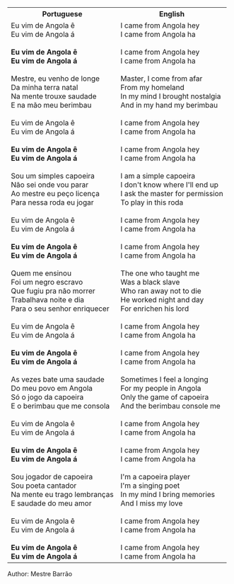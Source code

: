 <table class="capoeira-table">
    <tr class="header-row">
        <th>Portuguese</th>
        <th>English</th>
    </tr>
    <tr>
        <td>
            Eu vim de Angola ê<br>
            Eu vim de Angola á<br>
            <br>
            <strong>Eu vim de Angola ê<br>
            Eu vim de Angola á</strong><br>
            <br>
            Mestre, eu venho de longe<br>
            Da minha terra natal<br>
            Na mente trouxe saudade<br>
            E na mão meu berimbau<br>
            <br>
            Eu vim de Angola ê<br>
            Eu vim de Angola á<br>
            <br>
            <strong>Eu vim de Angola ê<br>
            Eu vim de Angola á</strong><br>
            <br>
            Sou um simples capoeira<br>
            Não sei onde vou parar<br>
            Ao mestre eu peço licença<br>
            Para nessa roda eu jogar<br>
            <br>
            Eu vim de Angola ê<br>
            Eu vim de Angola á<br>
            <br>
            <strong>Eu vim de Angola ê<br>
            Eu vim de Angola á</strong><br>
            <br>
            Quem me ensinou<br>
            Foi um negro escravo<br>
            Que fugiu pra não morrer<br>
            Trabalhava noite e dia<br>
            Para o seu senhor enriquecer<br>
            <br>
            Eu vim de Angola ê<br>
            Eu vim de Angola á<br>
            <br>
            <strong>Eu vim de Angola ê<br>
            Eu vim de Angola á</strong><br>
            <br>
            As vezes bate uma saudade<br>
            Do meu povo em Angola<br>
            Só o jogo da capoeira<br>
            E o berimbau que me consola<br>
            <br>
            Eu vim de Angola ê<br>
            Eu vim de Angola á<br>
            <br>
            <strong>Eu vim de Angola ê<br>
            Eu vim de Angola á</strong><br>
            <br>
            Sou jogador de capoeira<br>
            Sou poeta cantador<br>
            Na mente eu trago lembranças<br>
            E saudade do meu amor<br>
            <br>
            Eu vim de Angola ê<br>
            Eu vim de Angola á<br>
            <br>
            <strong>Eu vim de Angola ê<br>
            Eu vim de Angola á</strong>
        </td>
        <td>
            I came from Angola hey<br>
            I came from Angola ha<br>
            <br>
            I came from Angola hey<br>
            I came from Angola ha<br>
            <br>
            Master, I come from afar<br>
            From my homeland<br>
            In my mind I brought nostalgia<br>
            And in my hand my berimbau<br>
            <br>
            I came from Angola hey<br>
            I came from Angola ha<br>
            <br>
            I came from Angola hey<br>
            I came from Angola ha<br>
            <br>
            I am a simple capoeira<br>
            I don't know where I'll end up<br>
            I ask the master for permission<br>
            To play in this roda<br>
            <br>
            I came from Angola hey<br>
            I came from Angola ha<br>
            <br>
            I came from Angola hey<br>
            I came from Angola ha<br>
            <br>
            The one who taught me<br>
            Was a black slave<br>
            Who ran away not to die<br>
            He worked night and day<br>
            For enrichen his lord<br>
            <br>
            I came from Angola hey<br>
            I came from Angola ha<br>
            <br>
            I came from Angola hey<br>
            I came from Angola ha<br>
            <br>
            Sometimes I feel a longing<br>
            For my people in Angola<br>
            Only the game of capoeira<br>
            And the berimbau console me<br>
            <br>
            I came from Angola hey<br>
            I came from Angola ha<br>
            <br>
            I came from Angola hey<br>
            I came from Angola ha<br>
            <br>
            I'm a capoeira player<br>
            I'm a singing poet<br>
            In my mind I bring memories<br>
            And I miss my love<br>
            <br>
            I came from Angola hey<br>
            I came from Angola ha<br>
            <br>
            I came from Angola hey<br>
            I came from Angola ha
        </td>
    </tr>
</table>

<figcaption>
Author: Mestre Barrão
</figcaption>